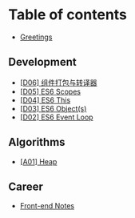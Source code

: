 # Table of contents

* [Greetings](README.md)

## Development

* [\[D06\] 组件打包与转译器](development/d06-zu-jian-da-bao-yu-zhuan-yi-qi.md)
* [\[D05\] ES6 Scopes](development/d05-es6-scopes.md)
* [\[D04\] ES6 This](development/d04-es6-this.md)
* [\[D03\] ES6 Object\(s\)](development/d03-object-s.md)
* [\[D02\] ES6 Event Loop](development/d02-the-flow-of-time.md)

## Algorithms <a id="algorithms-1"></a>

* [\[A01\] Heap](algorithms-1/a01-heap.md)

## Career

* [Front-end Notes](career/zhong-wen-qian-duan-mian-shi-ti.md)

